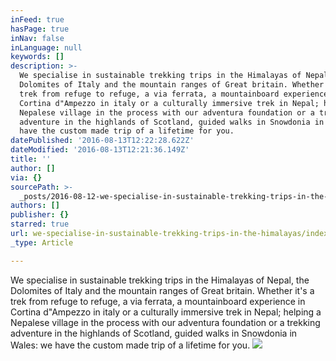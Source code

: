 ```yaml
---
inFeed: true
hasPage: true
inNav: false
inLanguage: null
keywords: []
description: >-
  We specialise in sustainable trekking trips in the Himalayas of Nepal, the
  Dolomites of Italy and the mountain ranges of Great britain. Whether it's a
  trek from refuge to refuge, a via ferrata, a mountainboard experience in
  Cortina d"Ampezzo in italy or a culturally immersive trek in Nepal; helping a
  Nepalese village in the process with our adventura foundation or a trekking
  adventure in the highlands of Scotland, guided walks in Snowdonia in Wales: we
  have the custom made trip of a lifetime for you.
datePublished: '2016-08-13T12:22:28.622Z'
dateModified: '2016-08-13T12:21:36.149Z'
title: ''
author: []
via: {}
sourcePath: >-
  _posts/2016-08-12-we-specialise-in-sustainable-trekking-trips-in-the-himalayas.md
authors: []
publisher: {}
starred: true
url: we-specialise-in-sustainable-trekking-trips-in-the-himalayas/index.html
_type: Article

---
```

We specialise in sustainable trekking trips in the Himalayas of Nepal, the Dolomites of Italy and the mountain ranges of Great britain. Whether it's a trek from refuge to refuge, a via ferrata, a mountainboard experience in Cortina d"Ampezzo in italy or a culturally immersive trek in Nepal; helping a Nepalese village in the process with our adventura foundation or a trekking adventure in the highlands of Scotland, guided walks in Snowdonia in Wales: we have the custom made trip of a lifetime for you.
![](https://the-grid-user-content.s3-us-west-2.amazonaws.com/1c05fde6-c9a7-474a-82b2-5039273d02ea.jpg)